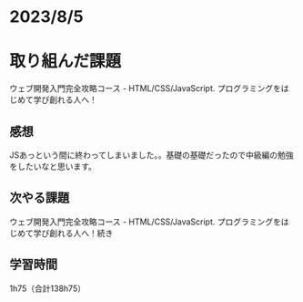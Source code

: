 # 2023/8/5
# 取り組んだ課題
ウェブ開発入門完全攻略コース - HTML/CSS/JavaScript. プログラミングをはじめて学び創れる人へ！

## 感想
JSあっという間に終わってしまいました。。基礎の基礎だったので中級編の勉強をしたいなと思います。


## 次やる課題
ウェブ開発入門完全攻略コース - HTML/CSS/JavaScript. プログラミングをはじめて学び創れる人へ！続き

## 学習時間
1h75（合計138h75）
